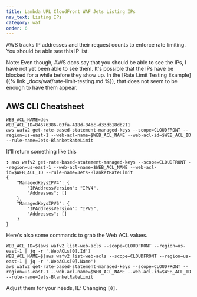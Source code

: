 ```yaml
---
title: Lambda URL CloudFront WAF Jets Listing IPs
nav_text: Listing IPs
category: waf
order: 6
---
```


AWS tracks IP addresses and their request counts to enforce rate limiting. You should be able see this IP list.

Note: Even though, AWS docs say that you should be able to see the IPs, I have not yet been able to see them. It's possible that the IPs have be blocked for a while before they show up. In the [Rate Limit Testing Example]({% link _docs/waf/rate-limit-testing.md %}), that does not seem to be enough to have them appear.

## AWS CLI Cheatsheet

    WEB_ACL_NAME=dev
    WEB_ACL_ID=84676386-03fa-418d-84bc-d33db18db211
    aws wafv2 get-rate-based-statement-managed-keys --scope=CLOUDFRONT --region=us-east-1 --web-acl-name=$WEB_ACL_NAME --web-acl-id=$WEB_ACL_ID --rule-name=Jets-BlanketRateLimit

It'll return something like this

    ❯ aws wafv2 get-rate-based-statement-managed-keys --scope=CLOUDFRONT --region=us-east-1 --web-acl-name=$WEB_ACL_NAME --web-acl-id=$WEB_ACL_ID --rule-name=Jets-BlanketRateLimit
    {
        "ManagedKeysIPV4": {
            "IPAddressVersion": "IPV4",
            "Addresses": []
        },
        "ManagedKeysIPV6": {
            "IPAddressVersion": "IPV6",
            "Addresses": []
        }
    }

Here's also some commands to grab the Web ACL values.

    WEB_ACL_ID=$(aws wafv2 list-web-acls --scope=CLOUDFRONT --region=us-east-1 | jq -r '.WebACLs[0].Id')
    WEB_ACL_NAME=$(aws wafv2 list-web-acls --scope=CLOUDFRONT --region=us-east-1 | jq -r '.WebACLs[0].Name')
    aws wafv2 get-rate-based-statement-managed-keys --scope=CLOUDFRONT --region=us-east-1 --web-acl-name=$WEB_ACL_NAME --web-acl-id=$WEB_ACL_ID --rule-name=Jets-BlanketRateLimit

Adjust them for your needs, IE: Changing `[0]`.
